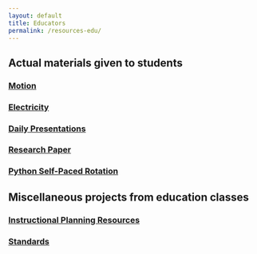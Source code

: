 ```yaml
---
layout: default
title: Educators
permalink: /resources-edu/
---
```

## Actual materials given to students
### [Motion](/motion)

### [Electricity](/electricity)

### [Daily Presentations](/presentations)

### [Research Paper](/researchPaper)

### [Python Self-Paced Rotation](https://github.com/mr-hicks/RotationTracker)

## Miscellaneous projects from education classes
### [Instructional Planning Resources](/edu-iprs)

### [Standards](/edu-standards)